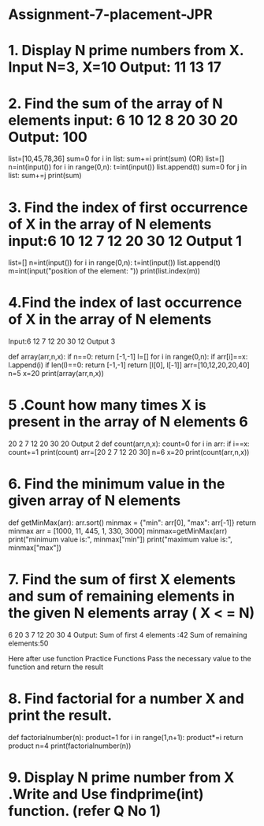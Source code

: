# Assignment-7-placement-JPR
# 1. Display N prime numbers from X. Input N=3, X=10 Output: 11 13 17


# 2. Find the sum of the array of N elements input: 6   10 12 8 20 30 20 Output: 100

list=[10,45,78,36]
sum=0
for i in list:
    sum+=i
print(sum)
                                                            (OR)
list=[]
n=int(input())
for i in range(0,n):
    t=int(input())
    list.append(t)
sum=0
for j in list:
    sum+=j
print(sum)


# 3. Find the index of first occurrence of X in the array of N elements input:6 10 12 7 12 20 30 12 Output 1

list=[]
n=int(input())
for i in range(0,n):
    t=int(input())
    list.append(t)
m=int(input("position of the element: "))
print(list.index(m))

# 4.Find the index of last occurrence of X in the array of N elements
Input:6
12 7 12 20 30
12
Output
3

def array(arr,n,x):
    if n==0:
        return [-1,-1]
    l=[]
    for i in range(0,n):
        if arr[i]==x:
            l.append(i)
    if len(l)==0:
        return [-1,-1]
    return [l[0], l[-1]]
arr=[10,12,20,20,40]
n=5
x=20
print(array(arr,n,x))

# 5 .Count how many times X is present in the array of N elements 6
20 2 7 12 20 30
20
Output
2
def count(arr,n,x):
    count=0
    for i in arr:
        if i==x:
           count+=1
    print(count)
arr=[20 2 7 12 20 30]
n=6
x=20
print(count(arr,n,x))

# 6. Find the minimum value in the given array of N elements
def getMinMax(arr):
    arr.sort()
    minmax = {"min": arr[0], "max": arr[-1]}
    return minmax
arr = [1000, 11, 445, 1, 330, 3000]
minmax=getMinMax(arr)
print("minimum value is:", minmax["min"])
print("maximum value is:", minmax["max"])


# 7. Find the sum of first X elements and sum of remaining elements in the given N elements array ( X < = N)
6
20 3 7 12 20 30
4
Output: Sum of first 4 elements :42 Sum of remaining elements:50


Here after use function
Practice Functions
Pass the necessary value to the function
and return the result
# 8. Find factorial for a number X and print the result.
def factorialnumber(n):
    product=1
    for i in range(1,n+1):
        product*=i
    return product
n=4
print(factorialnumber(n))


# 9. Display N prime number from X .Write and Use findprime(int) function. (refer Q No 1)
